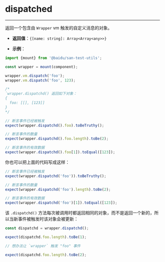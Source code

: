 # dispatched
---

返回一个包含由 `Wrapper` vm 触发的自定义消息的对象。

* **返回值**：`{[name: string]: Array<Array<any>>}`

* **示例**：

```js
import {mount} from '@baidu/san-test-utils';

const wrapper = mount(component);

wrapper.vm.dispatch('foo');
wrapper.vm.dispatch('foo', 123);

/*
`wrapper.dispatchd() 返回如下对象：
{
  foo: [[], [123]]
}
*/

// 断言事件已经被触发
expect(wrapper.dispatchd().foo).toBeTruthy();

// 断言事件的数量
expect(wrapper.dispatchd().foo.length).toBe(2);

// 断言事件的有效数据
expect(wrapper.dispatchd().foo[1]).toEqual([123]);
```

你也可以把上面的代码写成这样：

```js
// 断言事件已经被触发
expect(wrapper.dispatchd('foo')).toBeTruthy();

// 断言事件的数量
expect(wrapper.dispatchd('foo').length).toBe(2);

// 断言事件的有效数据
expect(wrapper.dispatchd('foo')[1]).toEqual([123]);
```

该 `.dispatchd()` 方法每次被调用时都返回相同的对象，而不是返回一个新的，所以当新事件被触发时该对象会被更新：

```js
const dispatchd = wrapper.dispatchd();

expect(dispatchd.foo.length).toBe(1);

// 想办法让 `wrapper` 触发 "foo" 事件

expect(dispatchd.foo.length).toBe(2);
```
